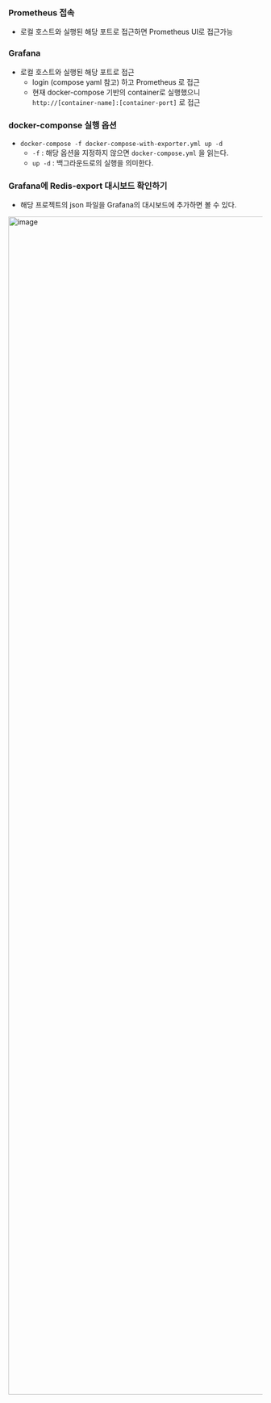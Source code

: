### Prometheus 접속
- 로컬 호스트와 실행된 해당 포트로 접근하면 Prometheus UI로 접근가능

### Grafana
- 로컬 호스트와 실행된 해당 포트로 접근
  - login (compose yaml 참고) 하고 Prometheus 로 접근
  - 현재 docker-compose 기반의 container로 실행했으니 `http://[container-name]:[container-port]` 로 접근

### docker-componse 실행 옵션
- `docker-compose -f docker-compose-with-exporter.yml up -d`
  - `-f` : 해당 옵션을 지정하지 않으면 `docker-compose.yml` 을 읽는다.
  - `up -d` : 백그라운드로의 실행을 의미한다.

### Grafana에 Redis-export 대시보드 확인하기
- 해당 프로젝트의 json 파일을 Grafana의 대시보드에 추가하면 볼 수 있다.
<img width="2335" alt="image" src="https://github.com/moonpiderman/grafana-prometheus/assets/70942197/d2aaeacf-2d63-48bc-82fc-f734b4a45179">
